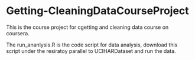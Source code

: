# Getting-CleaningDataCourseProject
This is the course project for cgetting and cleaning data course on coursera.

The run_ananlysis.R is the code script for data analysis, download this script under the resiratoy parallel to UCIHARDataset and run the data.


